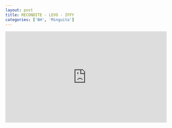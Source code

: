 ```yaml
---
layout: post
title: RECONDITE - LEVO - IFFY
categories: ['BH', 'Minguita']
---
```


<style>.embed-container { position: relative; padding-bottom: 56.25%; height: 0; overflow: hidden; max-width: 100%; } .embed-container iframe, .embed-container object, .embed-container embed { position: absolute; top: 0; left: 0; width: 100%; height: 100%; }</style><div class='embed-container'><iframe src='https://www.youtube.com/embed/K0qwGPpimic' frameborder='0' allowfullscreen></iframe></div>